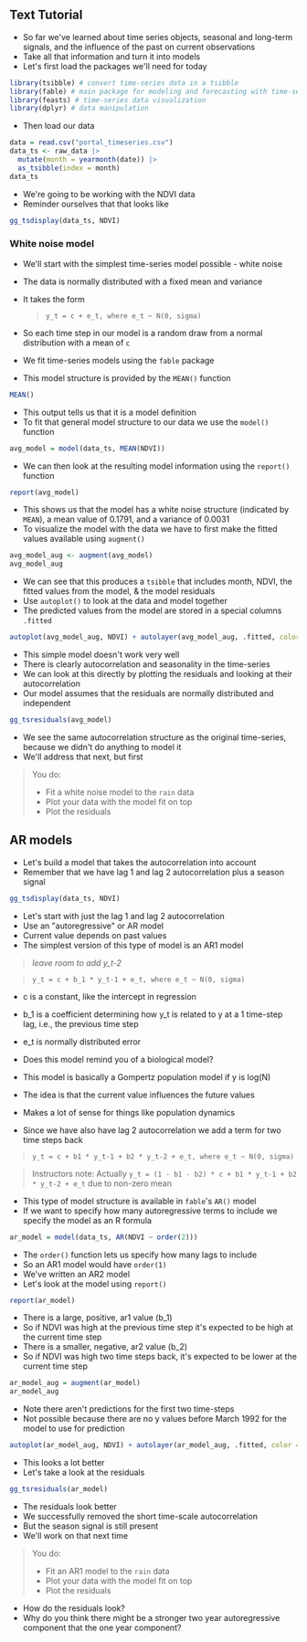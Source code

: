 ## Text Tutorial

* So far we've learned about time series objects, seasonal and long-term signals, and the influence of the past on current observations
* Take all that information and turn it into models
* Let's first load the packages we'll need for today

```r
library(tsibble) # convert time-series data in a tsibble
library(fable) # main package for modeling and forecasting with time-series data
library(feasts) # time-series data visualization
library(dplyr) # data manipulation
```

* Then load our data

```r
data = read.csv("portal_timeseries.csv")
data_ts <- raw_data |>
  mutate(month = yearmonth(date)) |>
  as_tsibble(index = month)
data_ts
```

* We're going to be working with the NDVI data
* Reminder ourselves that that looks like

```r
gg_tsdisplay(data_ts, NDVI)
```

### White noise model

* We'll start with the simplest time-series model possible - white noise
* The data is normally distributed with a fixed mean and variance
* It takes the form

  > `y_t = c + e_t, where e_t ~ N(0, sigma)`

* So each time step in our model is a random draw from a normal distribution with a mean of `c`
* We fit time-series models using the `fable` package
* This model structure is provided by the `MEAN()` function

```r
MEAN()
```

* This output tells us that it is a model definition
* To fit that general model structure to our data we use the `model()` function

```r
avg_model = model(data_ts, MEAN(NDVI))
```

* We can then look at the resulting model information using the `report()` function

```r
report(avg_model)
```

* This shows us that the model has a white noise structure (indicated by `MEAN`), a mean value of 0.1791, and a variance of 0.0031
* To visualize the model with the data we have to first make the fitted values available using `augment()`

```r
avg_model_aug <- augment(avg_model)
avg_model_aug
```

* We can see that this produces a `tsibble` that includes month, NDVI, the fitted values from the model, & the model residuals
* Use `autoplot()` to look at the data and model together
* The predicted values from the model are stored in a special columns `.fitted`

```r
autoplot(avg_model_aug, NDVI) + autolayer(avg_model_aug, .fitted, color = "red")
```

* This simple model doesn't work very well
* There is clearly autocorrelation and seasonality in the time-series
* We can look at this directly by plotting the residuals and looking at their autocorrelation
* Our model assumes that the residuals are normally distributed and independent

```r
gg_tsresiduals(avg_model)
```

* We see the same autocorrelation structure as the original time-series, because we didn't do anything to model it
* We'll address that next, but first

> You do:
> * Fit a white noise model to the `rain` data
> * Plot your data with the model fit on top
> * Plot the residuals

## AR models

* Let's build a model that takes the autocorrelation into account
* Remember that we have lag 1 and lag 2 autocorrelation plus a season signal

```r
gg_tsdisplay(data_ts, NDVI)
```

* Let's start with just the lag 1 and lag 2 autocorrelation
* Use an "autoregressive" or AR model
* Current value depends on past values
* The simplest version of this type of model is an AR1 model

> *leave room to add y_t-2*

> `y_t = c + b_1 * y_t-1 + e_t, where e_t ~ N(0, sigma)`

* c is a constant, like the intercept in regression
* b_1 is a coefficient determining how y_t is related to y at a 1 time-step lag, i.e., the previous time step
* e_t is normally distributed error

* Does this model remind you of a biological model?
* This model is basically a Gompertz population model if y is log(N)
* The idea is that the current value influences the future values
* Makes a lot of sense for things like population dynamics

* Since we have also have lag 2 autocorrelation we add a term for two time steps back

> `y_t = c + b1 * y_t-1 + b2 * y_t-2 + e_t, where e_t ~ N(0, sigma)`

> Instructors note: Actually `y_t = (1 - b1 - b2) * c + b1 * y_t-1 + b2 * y_t-2 + e_t` due to non-zero mean 

* This type of model structure is available in `fable`'s `AR()` model
* If we want to specify how many autoregressive terms to include we specify the model as an R formula

```r
ar_model = model(data_ts, AR(NDVI ~ order(2)))
```

* The `order()` function lets us specify how many lags to include
* So an AR1 model would have `order(1)`
* We've written an AR2 model
* Let's look at the model using `report()`

```r
report(ar_model)
```

* There is a large, positive, ar1 value (b_1)
* So if NDVI was high at the previous time step it's expected to be high at the current time step
* There is a smaller, negative, ar2 value (b_2)
* So if NDVI was high two time steps back, it's expected to be lower at the current time step

```r
ar_model_aug = augment(ar_model)
ar_model_aug
```

* Note there aren't predictions for the first two time-steps
* Not possible because there are no y values before March 1992 for the model to use for prediction

```r
autoplot(ar_model_aug, NDVI) + autolayer(ar_model_aug, .fitted, color = "orange")
```

* This looks a lot better
* Let's take a look at the residuals

```r
gg_tsresiduals(ar_model)
```

* The residuals look better
* We successfully removed the short time-scale autocorrelation
* But the season signal is still present
* We'll work on that next time

> You do:
> * Fit an AR1 model to the `rain` data
> * Plot your data with the model fit on top
> * Plot the residuals

* How do the residuals look?
* Why do you think there might be a stronger two year autoregressive component that the one year component?
